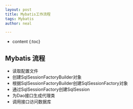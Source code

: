 ```yaml
---
layout: post
title: Mybatis工作流程
tags: Mybatis
author: neal

---
```

* content
{:toc}


## Mybatis 流程

* 读取配置文件
* 创建SqlSessionFactoryBuilder对象
* 根据SqlSessionFactoryBuilder创建SqlSessionFactory对象
* 通过SqlSessionFactory创建SqlSession
* 为Dao接口生成代理类
* 调用接口访问数据库

